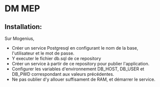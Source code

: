 # DM MEP
## Installation:
Sur Mogenius, 
  - Créer un service Postgresql en configurant le nom de la base, l'utilisateur et le mot de passe.
  - Y executer le fichier db.sql de ce repository
  - Créer un service à partir de ce repository pour publier l'application.
  - Configurer les variables d'environnement DB_HOST, DB_USER et DB_PWD correspondant aux valeurs précédentes.
  - Ne pas oublier d'y allouer suffisament de RAM, et démarrer le service.
